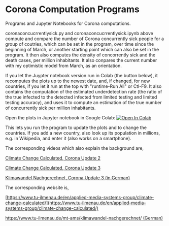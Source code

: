 # Corona Computation Programs
Programs and Jupyter Notebooks for Corona computations.

coronaconcucrrentlysick.py and coronaconcucrrentlysick.ipynb above compute and compare the number of Corona concurrently sick people for a group of coutries, which can be set in the program, over time since the beginning of March, or another starting point which can also be set in the program. It then also computes the density of concorrently sick and the death cases, per million inhabitants. It also conpares the current number with my optimistic model from March, as an orientation.

If you let the Juypter notebook version run in Colab (the button below), it recomputes the plots up to the newest date, and, if changed, for new countries, if you let it run at the top with "runtime-Run All" or Ctl-F9. It also contains the computation of the estimated underdetection rate (the ratio of the true infected to the detected infected from limited testing and limited testing accuracy), and uses it to compute an estimation of the true number of concurrently sick per million inhabitants.

Open the plots in Jupyter notebook in Google Colab:
[![Open In Colab](https://colab.research.google.com/assets/colab-badge.svg)](https://colab.research.google.com/github/TUIlmenauAMS/CoronaComputationPrograms/blob/master/coronaconcucrrentlysick.ipynb)

This lets you run the program to update the plots and to change the countries. If you add a new country, also look up its population in millions, e.g. in Wikipedia, and enter it (also works on a smartphone).

The corresponding videos which also explain the background are,

[Climate Change Calculated, Corona Update 2](https://youtu.be/YvuAugJPpp0)

[Climate Change Calculated, Corona Update 3](https://youtu.be/M4WWBWgPviE)

[Klimawandel Nachgerechnet, Corona Update 3 (in German)](https://youtu.be/uMbrgJW34Fw)

The corresponding website is,

[https://www.tu-ilmenau.de/en/applied-media-systems-group/climate-change-calculated/](https://www.tu-ilmenau.de/en/applied-media-systems-group/climate-change-calculated/)

[https://www.tu-ilmenau.de/mt-ams/klimawandel-nachgerechnet/ (German)](https://www.tu-ilmenau.de/mt-ams/klimawandel-nachgerechnet/)
